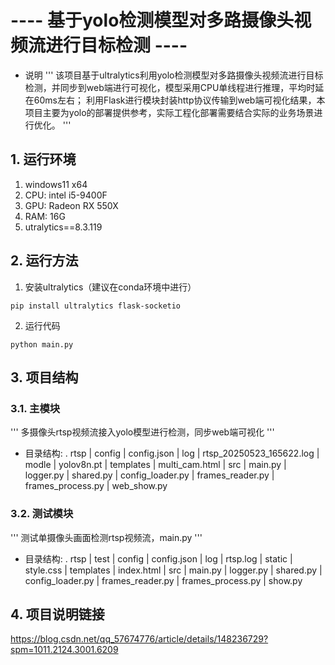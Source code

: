 # ---- 基于yolo检测模型对多路摄像头视频流进行目标检测 ----

- 说明
'''
该项目基于ultralytics利用yolo检测模型对多路摄像头视频流进行目标检测，并同步到web端进行可视化，模型采用CPU单线程进行推理，平均时延在60ms左右；
利用Flask进行模块封装http协议传输到web端可视化结果，本项目主要为yolo的部署提供参考，实际工程化部署需要结合实际的业务场景进行优化。
'''

## 1. 运行环境
1. windows11 x64
2. CPU: intel i5-9400F
3. GPU: Radeon RX 550X
4. RAM: 16G
5. utralytics==8.3.119

## 2. 运行方法
1. 安装ultralytics（建议在conda环境中进行）
```
pip install ultralytics flask-socketio 
```
2. 运行代码
```
python main.py
```

## 3. 项目结构
### 3.1.  主模块 
'''
多摄像头rtsp视频流接入yolo模型进行检测，同步web端可视化
'''

- 目录结构:
. rtsp
|   config
    |   config.json
|   log
    |   rtsp_20250523_165622.log
|   modle
    |   yolov8n.pt
|   templates
    |   multi_cam.html
|   src
    |   main.py
    |   logger.py
    |   shared.py
    |   config_loader.py
    |   frames_reader.py
    |   frames_process.py
    |   web_show.py


### 3.2. 测试模块
'''
测试单摄像头画面检测rtsp视频流，main.py
'''

- 目录结构:
. rtsp
|   test
    |   config
        |   config.json
    |   log
        |   rtsp.log
    |  static 
        |   style.css
    |   templates
        |   index.html
    |   src
        |   main.py
        |   logger.py
        |   shared.py
        |   config_loader.py
        |   frames_reader.py
        |   frames_process.py
        |   show.py

## 4. 项目说明链接
https://blog.csdn.net/qq_57674776/article/details/148236729?spm=1011.2124.3001.6209
